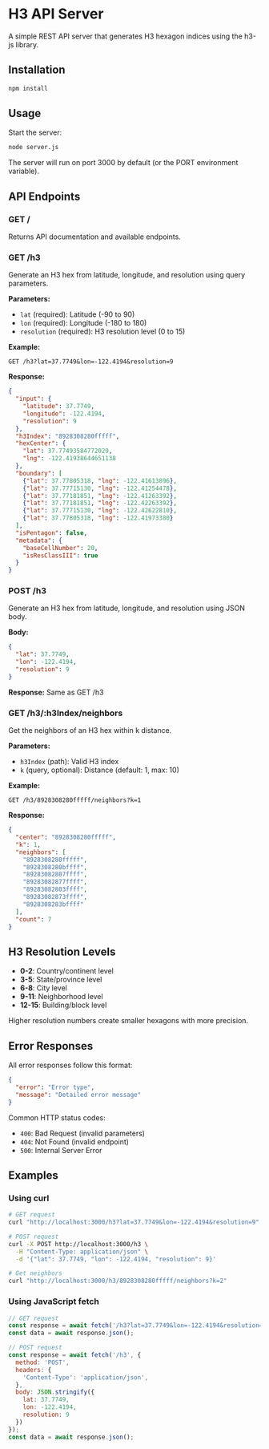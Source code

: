 # H3 API Server

A simple REST API server that generates H3 hexagon indices using the h3-js library.

## Installation

```bash
npm install
```

## Usage

Start the server:

```bash
node server.js
```

The server will run on port 3000 by default (or the PORT environment variable).

## API Endpoints

### GET /

Returns API documentation and available endpoints.

### GET /h3

Generate an H3 hex from latitude, longitude, and resolution using query parameters.

**Parameters:**
- `lat` (required): Latitude (-90 to 90)
- `lon` (required): Longitude (-180 to 180)
- `resolution` (required): H3 resolution level (0 to 15)

**Example:**
```
GET /h3?lat=37.7749&lon=-122.4194&resolution=9
```

**Response:**
```json
{
  "input": {
    "latitude": 37.7749,
    "longitude": -122.4194,
    "resolution": 9
  },
  "h3Index": "8928308280fffff",
  "hexCenter": {
    "lat": 37.77493584772029,
    "lng": -122.41938644651138
  },
  "boundary": [
    {"lat": 37.77805318, "lng": -122.41613896},
    {"lat": 37.77715130, "lng": -122.41254478},
    {"lat": 37.77181851, "lng": -122.41263392},
    {"lat": 37.77181851, "lng": -122.42263392},
    {"lat": 37.77715130, "lng": -122.42622810},
    {"lat": 37.77805318, "lng": -122.41973380}
  ],
  "isPentagon": false,
  "metadata": {
    "baseCellNumber": 20,
    "isResClassIII": true
  }
}
```

### POST /h3

Generate an H3 hex from latitude, longitude, and resolution using JSON body.

**Body:**
```json
{
  "lat": 37.7749,
  "lon": -122.4194,
  "resolution": 9
}
```

**Response:** Same as GET /h3

### GET /h3/:h3Index/neighbors

Get the neighbors of an H3 hex within k distance.

**Parameters:**
- `h3Index` (path): Valid H3 index
- `k` (query, optional): Distance (default: 1, max: 10)

**Example:**
```
GET /h3/8928308280fffff/neighbors?k=1
```

**Response:**
```json
{
  "center": "8928308280fffff",
  "k": 1,
  "neighbors": [
    "8928308280fffff",
    "8928308280bffff",
    "89283082807ffff",
    "89283082877ffff",
    "89283082803ffff",
    "89283082873ffff",
    "8928308283bffff"
  ],
  "count": 7
}
```

## H3 Resolution Levels

- **0-2**: Country/continent level
- **3-5**: State/province level  
- **6-8**: City level
- **9-11**: Neighborhood level
- **12-15**: Building/block level

Higher resolution numbers create smaller hexagons with more precision.

## Error Responses

All error responses follow this format:

```json
{
  "error": "Error type",
  "message": "Detailed error message"
}
```

Common HTTP status codes:
- `400`: Bad Request (invalid parameters)
- `404`: Not Found (invalid endpoint)
- `500`: Internal Server Error

## Examples

### Using curl

```bash
# GET request
curl "http://localhost:3000/h3?lat=37.7749&lon=-122.4194&resolution=9"

# POST request
curl -X POST http://localhost:3000/h3 \
  -H "Content-Type: application/json" \
  -d '{"lat": 37.7749, "lon": -122.4194, "resolution": 9}'

# Get neighbors
curl "http://localhost:3000/h3/8928308280fffff/neighbors?k=2"
```

### Using JavaScript fetch

```javascript
// GET request
const response = await fetch('/h3?lat=37.7749&lon=-122.4194&resolution=9');
const data = await response.json();

// POST request
const response = await fetch('/h3', {
  method: 'POST',
  headers: {
    'Content-Type': 'application/json',
  },
  body: JSON.stringify({
    lat: 37.7749,
    lon: -122.4194,
    resolution: 9
  })
});
const data = await response.json();
```